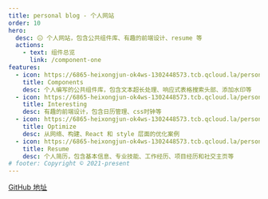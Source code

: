 ```yaml
---
title: personal blog - 个人网站
order: 10
hero:
  desc: 😐 个人网站，包含公共组件库、有趣的前端设计、resume 等
  actions:
    - text: 组件总览
      link: /component-one
features:
  - icon: https://6865-heixongjun-ok4ws-1302448573.tcb.qcloud.la/personalBlog/components.png
    title: Components
    desc: 个人编写的公共组件库，包含文本超长处理、响应式表格搜索头部、添加水印等
  - icon: https://6865-heixongjun-ok4ws-1302448573.tcb.qcloud.la/personalBlog/Interesting.png
    title: Interesting
    desc: 有趣的前端设计，包含日历管理、css时钟等
  - icon: https://6865-heixongjun-ok4ws-1302448573.tcb.qcloud.la/personalBlog/optimize.png
    title: Optimize
    desc: 从网络、构建、React 和 style 层面的优化案例
  - icon: https://6865-heixongjun-ok4ws-1302448573.tcb.qcloud.la/personalBlog/resume.png
    title: Resume
    desc: 个人简历，包含基本信息、专业技能、工作经历、项目经历和社交主页等
# footer: Copyright © 2021-present
---
```


[GitHub 地址](https://github.com/luoheix/components)

